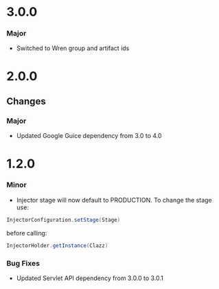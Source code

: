 # 3.0.0

### Major

* Switched to Wren group and artifact ids


# 2.0.0

## Changes

### Major

* Updated Google Guice dependency from 3.0 to 4.0


# 1.2.0

### Minor

* Injector stage will now default to PRODUCTION. To change the stage use:
```java
InjectorConfiguration.setStage(Stage)
```
before calling:
```java
InjectorHolder.getInstance(Clazz)
```

### Bug Fixes

* Updated Servlet API dependency from 3.0.0 to 3.0.1
